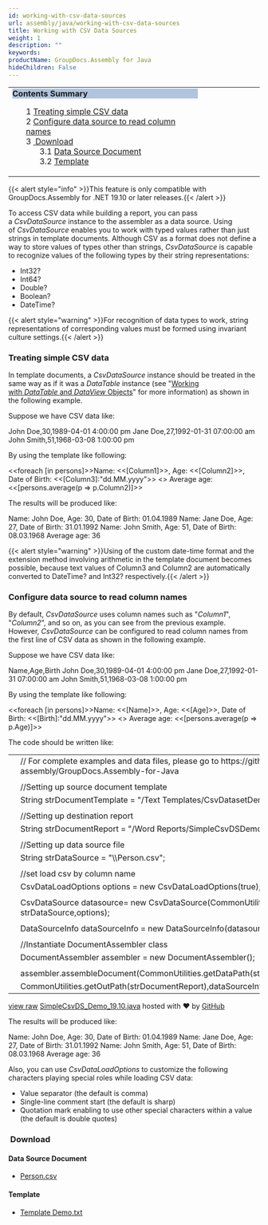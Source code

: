 ```yaml
---
id: working-with-csv-data-sources
url: assembly/java/working-with-csv-data-sources
title: Working with CSV Data Sources
weight: 1
description: ""
keywords: 
productName: GroupDocs.Assembly for Java
hideChildren: False
---
```

<table class="sectionMacro" border="0" cellpadding="5" cellspacing="0" width="100%"><tbody><tr><td valign="top" width="50%"><div class="panel" style="border-top-width: 1px; border-right-width: 1px; border-bottom-width: 1px; border-left-width: 1px;"><div class="panelHeader" style="border-bottom-width: 1px; background-color: rgb(176, 196, 222);"><b>Contents Summary</b></div><div class="panelContent"><style type="text/css">div.rbtoc1590607147070 { padding-top: 0px; padding-right: 0px; padding-bottom: 0px; padding-left: 0px; }div.rbtoc1590607147070 ul { list-style-type: none; list-style-image: none; margin-left: 0px; }div.rbtoc1590607147070 li { margin-left: 0px; padding-left: 0px; }</style><div class="toc rbtoc1590607147070"><ul class="toc-indentation"><li><span class="TOCOutline">1</span> <a href="#WorkingwithCSVDataSources-TreatingsimpleCSVdata"><span>Treating simple CSV data</span></a></li><li><span class="TOCOutline">2</span> <a href="#WorkingwithCSVDataSources-Configuredatasourcetoreadcolumnnames">Configure data source to read column names</a></li><li><span class="TOCOutline">3</span> <a href="#WorkingwithCSVDataSources-Download">&nbsp;Download</a><ul class="toc-indentation"><li><span class="TOCOutline">3.1</span> <a href="#WorkingwithCSVDataSources-DataSourceDocument">Data Source Document</a></li><li><span class="TOCOutline">3.2</span> <a href="#WorkingwithCSVDataSources-Template">Template</a></li></ul></li></ul></div></div></div></td><td valign="top" width="15%">&nbsp;</td></tr></tbody></table>

{{< alert style="info" >}}This feature is only compatible with GroupDocs.Assembly for .NET 19.10 or later releases.{{< /alert >}}

To access CSV data while building a report, you can pass a *CsvDataSource* instance to the assembler as a data source. Using of *CsvDataSource* enables you to work with typed values rather than just strings in template documents. Although CSV as a format does not define a way to store values of types other than strings, *CsvDataSource* is capable to recognize values of the following types by their string representations:

*   Int32?
*   Int64?
*   Double?
*   Boolean?
*   DateTime?

{{< alert style="warning" >}}For recognition of data types to work, string representations of corresponding values must be formed using invariant culture settings.{{< /alert >}}

### Treating simple CSV data

In template documents, a *CsvDataSource* instance should be treated in the same way as if it was a *DataTable* instance (see "[Working with *DataTable* and *DataView* Objects](https://docs.groupdocs.com/display/assemblyjava/Template+Syntax+-+Part+1+of+2#TemplateSyntax-Part1of2-DataTableObjects)" for more information) as shown in the following example.

Suppose we have CSV data like:

John Doe,30,1989-04-01 4:00:00 pm
Jane Doe,27,1992-01-31 07:00:00 am
John Smith,51,1968-03-08 1:00:00 pm

By using the template like following:

  

<<foreach \[in persons\]>>Name: <<\[Column1\]>>, Age: <<\[Column2\]>>, Date
of Birth: <<\[Column3\]:"dd.MM.yyyy">>
<</foreach>>
Average age: <<\[persons.average(p => p.Column2)\]>>

  

The results will be produced like:

Name: John Doe, Age: 30, Date of Birth: 01.04.1989
Name: Jane Doe, Age: 27, Date of Birth: 31.01.1992
Name: John Smith, Age: 51, Date of Birth: 08.03.1968
Average age: 36

{{< alert style="warning" >}}Using of the custom date-time format and the extension method involving arithmetic in the template document becomes possible, because text values of Column3 and Column2 are automatically converted to DateTime? and Int32? respectively.{{< /alert >}}

### Configure data source to read column names

By default, *CsvDataSource* uses column names such as "*Column1*", "*Column2*", and so on, as you can see from the previous example. However, *CsvDataSource* can be configured to read column names from the first line of CSV data as shown in the following example.

Suppose we have CSV data like:

Name,Age,Birth
John Doe,30,1989-04-01 4:00:00 pm
Jane Doe,27,1992-01-31 07:00:00 am
John Smith,51,1968-03-08 1:00:00 pm

By using the template like following:

<<foreach \[in persons\]>>Name: <<\[Name\]>>, Age: <<\[Age\]>>, Date of
Birth: <<\[Birth\]:"dd.MM.yyyy">>
<</foreach>>
Average age: <<\[persons.average(p => p.Age)\]>>

The code should be written like:

<table class="highlight tab-size js-file-line-container" data-tab-size="8" data-paste-markdown-skip=""><tbody><tr><td id="file-simplecsvds_demo_19-10-java-L1" class="blob-num js-line-number" data-line-number="1"></td><td id="file-simplecsvds_demo_19-10-java-LC1" class="blob-code blob-code-inner js-file-line"><span class="pl-c"><span class="pl-c">//</span> For complete examples and data files, please go to https://github.com/groupdocs-assembly/GroupDocs.Assembly-for-Java</span></td></tr><tr><td id="file-simplecsvds_demo_19-10-java-L2" class="blob-num js-line-number" data-line-number="2"></td><td id="file-simplecsvds_demo_19-10-java-LC2" class="blob-code blob-code-inner js-file-line"></td></tr><tr><td id="file-simplecsvds_demo_19-10-java-L3" class="blob-num js-line-number" data-line-number="3"></td><td id="file-simplecsvds_demo_19-10-java-LC3" class="blob-code blob-code-inner js-file-line"><span class="pl-c"><span class="pl-c">//</span>Setting up source document template</span></td></tr><tr><td id="file-simplecsvds_demo_19-10-java-L4" class="blob-num js-line-number" data-line-number="4"></td><td id="file-simplecsvds_demo_19-10-java-LC4" class="blob-code blob-code-inner js-file-line"><span class="pl-smi">String</span> strDocumentTemplate <span class="pl-k">=</span> <span class="pl-s"><span class="pl-pds">"</span>/Text Templates/CsvDatasetDemo.txt<span class="pl-pds">"</span></span>;</td></tr><tr><td id="file-simplecsvds_demo_19-10-java-L5" class="blob-num js-line-number" data-line-number="5"></td><td id="file-simplecsvds_demo_19-10-java-LC5" class="blob-code blob-code-inner js-file-line"></td></tr><tr><td id="file-simplecsvds_demo_19-10-java-L6" class="blob-num js-line-number" data-line-number="6"></td><td id="file-simplecsvds_demo_19-10-java-LC6" class="blob-code blob-code-inner js-file-line"><span class="pl-c"><span class="pl-c">//</span>Setting up destination report</span></td></tr><tr><td id="file-simplecsvds_demo_19-10-java-L7" class="blob-num js-line-number" data-line-number="7"></td><td id="file-simplecsvds_demo_19-10-java-LC7" class="blob-code blob-code-inner js-file-line"><span class="pl-smi">String</span> strDocumentReport <span class="pl-k">=</span> <span class="pl-s"><span class="pl-pds">"</span>/Word Reports/SimpleCsvDSDemo Out.docx<span class="pl-pds">"</span></span>;</td></tr><tr><td id="file-simplecsvds_demo_19-10-java-L8" class="blob-num js-line-number" data-line-number="8"></td><td id="file-simplecsvds_demo_19-10-java-LC8" class="blob-code blob-code-inner js-file-line"></td></tr><tr><td id="file-simplecsvds_demo_19-10-java-L9" class="blob-num js-line-number" data-line-number="9"></td><td id="file-simplecsvds_demo_19-10-java-LC9" class="blob-code blob-code-inner js-file-line"><span class="pl-c"><span class="pl-c">//</span>Setting up data source file</span></td></tr><tr><td id="file-simplecsvds_demo_19-10-java-L10" class="blob-num js-line-number" data-line-number="10"></td><td id="file-simplecsvds_demo_19-10-java-LC10" class="blob-code blob-code-inner js-file-line"><span class="pl-smi">String</span> strDataSource <span class="pl-k">=</span> <span class="pl-s"><span class="pl-pds">"</span><span class="pl-cce">\\</span>Person.csv<span class="pl-pds">"</span></span>;</td></tr><tr><td id="file-simplecsvds_demo_19-10-java-L11" class="blob-num js-line-number" data-line-number="11"></td><td id="file-simplecsvds_demo_19-10-java-LC11" class="blob-code blob-code-inner js-file-line"></td></tr><tr><td id="file-simplecsvds_demo_19-10-java-L12" class="blob-num js-line-number" data-line-number="12"></td><td id="file-simplecsvds_demo_19-10-java-LC12" class="blob-code blob-code-inner js-file-line"><span class="pl-c"><span class="pl-c">//</span>set load csv by column name</span></td></tr><tr><td id="file-simplecsvds_demo_19-10-java-L13" class="blob-num js-line-number" data-line-number="13"></td><td id="file-simplecsvds_demo_19-10-java-LC13" class="blob-code blob-code-inner js-file-line"><span class="pl-smi">CsvDataLoadOptions</span> options <span class="pl-k">=</span> <span class="pl-k">new</span> <span class="pl-smi">CsvDataLoadOptions</span>(<span class="pl-c1">true</span>);</td></tr><tr><td id="file-simplecsvds_demo_19-10-java-L14" class="blob-num js-line-number" data-line-number="14"></td><td id="file-simplecsvds_demo_19-10-java-LC14" class="blob-code blob-code-inner js-file-line"></td></tr><tr><td id="file-simplecsvds_demo_19-10-java-L15" class="blob-num js-line-number" data-line-number="15"></td><td id="file-simplecsvds_demo_19-10-java-LC15" class="blob-code blob-code-inner js-file-line"><span class="pl-smi">CsvDataSource</span> datasource<span class="pl-k">=</span> <span class="pl-k">new</span> <span class="pl-smi">CsvDataSource</span>(<span class="pl-smi">CommonUtilities</span><span class="pl-k">.</span>excelDataFile <span class="pl-k">+</span> strDataSource,options);</td></tr><tr><td id="file-simplecsvds_demo_19-10-java-L16" class="blob-num js-line-number" data-line-number="16"></td><td id="file-simplecsvds_demo_19-10-java-LC16" class="blob-code blob-code-inner js-file-line"></td></tr><tr><td id="file-simplecsvds_demo_19-10-java-L17" class="blob-num js-line-number" data-line-number="17"></td><td id="file-simplecsvds_demo_19-10-java-LC17" class="blob-code blob-code-inner js-file-line"><span class="pl-smi">DataSourceInfo</span> dataSourceInfo <span class="pl-k">=</span> <span class="pl-k">new</span> <span class="pl-smi">DataSourceInfo</span>(datasource,<span class="pl-s"><span class="pl-pds">"</span>persons<span class="pl-pds">"</span></span>);</td></tr><tr><td id="file-simplecsvds_demo_19-10-java-L18" class="blob-num js-line-number" data-line-number="18"></td><td id="file-simplecsvds_demo_19-10-java-LC18" class="blob-code blob-code-inner js-file-line"></td></tr><tr><td id="file-simplecsvds_demo_19-10-java-L19" class="blob-num js-line-number" data-line-number="19"></td><td id="file-simplecsvds_demo_19-10-java-LC19" class="blob-code blob-code-inner js-file-line"><span class="pl-c"><span class="pl-c">//</span>Instantiate DocumentAssembler class</span></td></tr><tr><td id="file-simplecsvds_demo_19-10-java-L20" class="blob-num js-line-number" data-line-number="20"></td><td id="file-simplecsvds_demo_19-10-java-LC20" class="blob-code blob-code-inner js-file-line"><span class="pl-smi">DocumentAssembler</span> assembler <span class="pl-k">=</span> <span class="pl-k">new</span> <span class="pl-smi">DocumentAssembler</span>();</td></tr><tr><td id="file-simplecsvds_demo_19-10-java-L21" class="blob-num js-line-number" data-line-number="21"></td><td id="file-simplecsvds_demo_19-10-java-LC21" class="blob-code blob-code-inner js-file-line"></td></tr><tr><td id="file-simplecsvds_demo_19-10-java-L22" class="blob-num js-line-number" data-line-number="22"></td><td id="file-simplecsvds_demo_19-10-java-LC22" class="blob-code blob-code-inner js-file-line">assembler<span class="pl-k">.</span>assembleDocument(<span class="pl-smi">CommonUtilities</span><span class="pl-k">.</span>getDataPath(strDocumentTemplate),</td></tr><tr><td id="file-simplecsvds_demo_19-10-java-L23" class="blob-num js-line-number" data-line-number="23"></td><td id="file-simplecsvds_demo_19-10-java-LC23" class="blob-code blob-code-inner js-file-line"><span class="pl-smi">CommonUtilities</span><span class="pl-k">.</span>getOutPath(strDocumentReport),dataSourceInfo);</td></tr></tbody></table>

[view raw](https://gist.github.com/GroupDocsGists/ecbe5e7331f08a3f0bccd81a1ef57995/raw/0af1bfaf1c09cb31563f8f9d8d94eeb618f8a49b/SimpleCsvDS_Demo_19.10.java) [SimpleCsvDS\_Demo\_19.10.java](https://gist.github.com/GroupDocsGists/ecbe5e7331f08a3f0bccd81a1ef57995#file-simplecsvds_demo_19-10-java) hosted with ❤ by [GitHub](https://github.com)

The results will be produced like:

Name: John Doe, Age: 30, Date of Birth: 01.04.1989
Name: Jane Doe, Age: 27, Date of Birth: 31.01.1992
Name: John Smith, Age: 51, Date of Birth: 08.03.1968
Average age: 36

Also, you can use *CsvDataLoadOptions* to customize the following characters playing special roles while loading CSV data:

*   Value separator (the default is comma)
*   Single-line comment start (the default is sharp)
*   Quotation mark enabling to use other special characters within a value (the default is double quotes)

###  Download

#### Data Source Document

*   [Person.csv](https://github.com/groupdocs-assembly/GroupDocs.Assembly-for-.NET/blob/master/Examples/Data/Data%20Sources/XML%20DataSource/Managers.xml?raw=true)

#### Template

*   [Template Demo.txt](attachments/85819665/85917712.txt)
